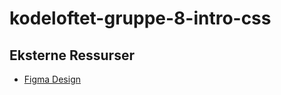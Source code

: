 # kodeloftet-gruppe-8-intro-css

## Eksterne Ressurser

- [Figma Design](https://www.figma.com/file/GXPkk8hBnpgQQmQPT7rPP5/Grupp-8---Figma-Introduksjon?type=design&node-id=0%3A1&mode=design&t=JYGFwlWUNx5UfzYh-1)